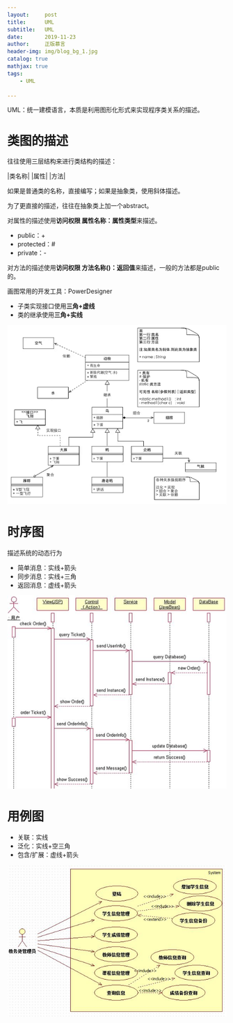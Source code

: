 ```yaml
---
layout:     post
title:      UML
subtitle:   UML
date:       2019-11-23
author:     正版慕言
header-img: img/blog_bg_1.jpg
catalog: true
mathjax: true
tags:
    - UML

---
```


UML：统一建模语言，本质是利用图形化形式来实现程序类关系的描述。

# 类图的描述

往往使用三层结构来进行类结构的描述：

|类名称|
|属性|
|方法|

如果是普通类的名称，直接编写；如果是抽象类，使用斜体描述。

为了更直接的描述，往往在抽象类上加一个abstract。

对属性的描述使用**访问权限 属性名称：属性类型**来描述。
- public：+
- protected：#
- private：-

对方法的描述使用**访问权限 方法名称()：返回值**来描述，一般的方法都是public的。

画图常用的开发工具：PowerDesigner

- 子类实现接口使用**三角+虚线**
- 类的继承使用**三角+实线**

![类图](/img/Journal/类图.png)

# 时序图

描述系统的动态行为

- 简单消息：实线+箭头
- 同步消息：实线+三角
- 返回消息：虚线+箭头

![时序图](/img/Journal/时序图.png)

# 用例图

- 关联：实线
- 泛化：实线+空三角
- 包含/扩展：虚线+箭头

![用例图](/img/Journal/用例图.png)

